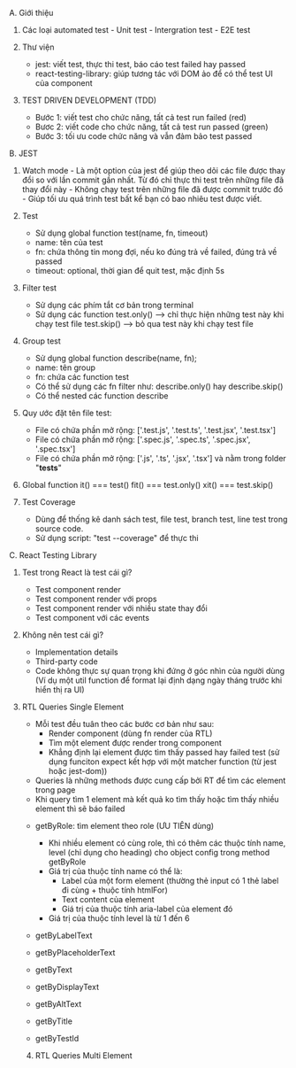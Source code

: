 A. Giới thiệu

1.  Các loại automated test - Unit test - Intergration test - E2E test

2.  Thư viện

    - jest: viết test, thực thi test, báo cáo test failed hay passed
    - react-testing-library: giúp tương tác với DOM ảo để có thể test UI của component

3.  TEST DRIVEN DEVELOPMENT (TDD)
    - Bước 1: viết test cho chức năng, tất cả test run failed (red)
    - Bươc 2: viết code cho chức năng, tất cả test run passed (green)
    - Bước 3: tối ưu code chức năng và vẫn đảm bảo test passed

B. JEST

1. Watch mode - Là một option của jest để giúp theo dõi các file được thay đổi so với lần commit gần nhất. Từ đó chỉ thực thi test trên những file đã thay đổi này - Không chạy test trên những file đã được commit trước đó - Giúp tối ưu quá trình test bất kể bạn có bao nhiêu test được viết.

2. Test

   - Sử dụng global function test(name, fn, timeout)
   - name: tên của test
   - fn: chứa thông tin mong đợi, nếu ko đúng trả về failed, đúng trả về passed
   - timeout: optional, thời gian để quit test, mặc định 5s

3. Filter test

   - Sử dụng các phím tắt cơ bản trong terminal
   - Sử dụng các function
     test.only() --> chỉ thực hiện những test này khi chạy test file
     test.skip() --> bỏ qua test này khi chạy test file

4. Group test

   - Sử dụng global function describe(name, fn);
   - name: tên group
   - fn: chứa các function test
   - Có thể sử dụng các fn filter như: describe.only() hay describe.skip()
   - Có thể nested các function describe

5. Quy ước đặt tên file test:

   - File có chứa phần mở rộng: ['.test.js', '.test.ts', '.test.jsx', '.test.tsx']
   - File có chứa phần mở rộng: ['.spec.js', '.spec.ts', '.spec.jsx', '.spec.tsx']
   - File có chứa phần mở rộng: ['.js', '.ts', '.jsx', '.tsx'] và nằm trong folder "**tests**"

6. Global function
   it() === test()
   fit() === test.only()
   xit() === test.skip()

7. Test Coverage
   - Dùng để thống kê danh sách test, file test, branch test, line test trong source code.
   - Sử dụng script: "test --coverage" để thực thi

C. React Testing Library

1. Test trong React là test cái gì?

   - Test component render
   - Test component render với props
   - Test component render với nhiều state thay đổi
   - Test component với các events

2. Không nên test cái gì?

   - Implementation details
   - Third-party code
   - Code không thực sự quan trọng khi đứng ở góc nhìn của người dùng (Ví dụ một util function để format lại định dạng ngày tháng trước khi hiển thị ra UI)

3. RTL Queries Single Element

   - Mỗi test đều tuân theo các bước cơ bản như sau:
     - Render component (dùng fn render của RTL)
     - Tìm một element được render trong component
     - Khẳng định lại element được tìm thấy passed hay failed test (sử dụng funciton expect kết hợp với một matcher function (từ jest hoặc jest-dom))
   - Queries là những methods được cung cấp bởi RT để tìm các element trong page
   - Khi query tìm 1 element mà kết quả ko tìm thấy hoặc tìm thấy nhiều element thì sẽ báo failed

   * getByRole: tìm element theo role (ƯU TIÊN dùng)

     - Khi nhiều element có cùng role, thì có thêm các thuộc tính name, level (chỉ dụng cho heading) cho object config trong method getByRole
     - Giá trị của thuộc tính name có thể là:
       - Label của một form element (thường thẻ input có 1 thẻ label đi cùng + thuộc tính htmlFor)
       - Text content của element
       - Giá trị của thuộc tính aria-label của element đó
     - Giá trị của thuộc tính level là từ 1 đến 6

   * getByLabelText
   * getByPlaceholderText
   * getByText
   * getByDisplayText
   * getByAltText
   * getByTitle
   * getByTestId

   4. RTL Queries Multi Element
